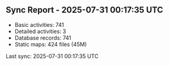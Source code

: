 ## Sync Report - 2025-07-31 00:17:35 UTC

- Basic activities: 741
- Detailed activities: 3
- Database records: 741
- Static maps: 424 files (45M)

Last sync: 2025-07-31 00:17:35 UTC

